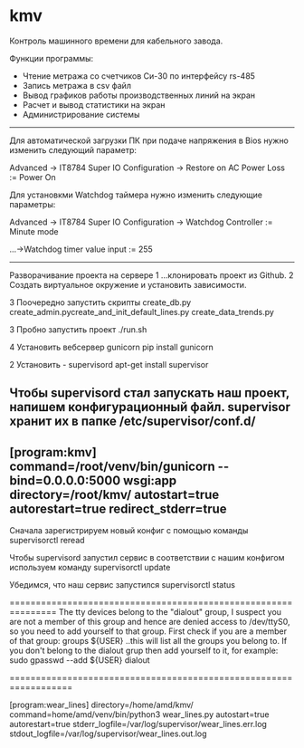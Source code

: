 # kmv
Контроль машинного времени для кабельного завода.

Функции программы:
 - Чтение метража со счетчиков Си-30 по интерфейсу rs-485
 - Запись метража в csv файл
 - Вывод графиков работы производственных линий на экран
 - Расчет и вывод статистики на экран
 - Администрирование системы


------------------------------------------------
Для автоматической загрузки ПК при подаче напряжения в Bios нужно изменить следующий параметр:

Advanced -> IT8784 Super IO Configuration -> Restore on AC Power Loss := Power On

 
Для установкми Watchdog таймера нужно изменить следующие параметры:

Advanced -> IT8784 Super IO Configuration -> Watchdog Controller := Minute mode

...->Watchdog timer value input := 255

----------------------------------------------
Разворачивание проекта на сервере
1 ...клонировать проект из Github.
2 Создать виртуальное окружение и установить зависимости.

3 Поочередно запустить скрипты
create_db.py
create_admin.pycreate_and_init_default_lines.py create_data_trends.py 


3 Пробно запустить проект 
./run.sh

4 Установить вебсервер gunicorn
pip install gunicorn




2 Установить - supervisord 
apt-get install supervisor

Чтобы supervisord стал запускать наш проект, напишем конфигурационный файл. 
supervisor хранит их в папке /etc/supervisor/conf.d/
---------------
[program:kmv]
command=/root/venv/bin/gunicorn --bind=0.0.0.0:5000 wsgi:app
directory=/root/kmv/
autostart=true
autorestart=true
redirect_stderr=true
--------------

Сначала зарегистрируем новый конфиг с помощью команды 
supervisorctl reread

Чтобы supervisord запустил сервис в соответствии с нашим конфигом используем команду 
supervisorctl update

Убедимся, что наш сервис запустился 
supervisorctl status



===============================================================
The tty devices belong to the "dialout" group, I suspect you are not a member of this group and hence are denied access to /dev/ttyS0, so you need to add yourself to that group.
First check if you are a member of that group:
groups ${USER}
..this will list all the groups you belong to. If you don't belong to the dialout grup then add yourself to it, for example:
sudo gpasswd --add ${USER} dialout


==================================================================

[program:wear_lines]
directory=/home/amd/kmv/
command=home/amd/venv/bin/python3 wear_lines.py
autostart=true
autorestart=true
stderr_logfile=/var/log/supervisor/wear_lines.err.log
stdout_logfile=/var/log/supervisor/wear_lines.out.log


